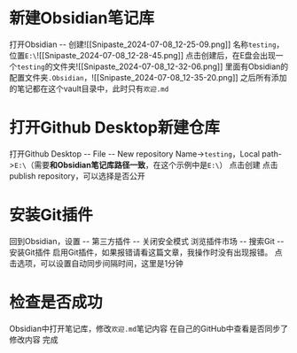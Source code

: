 # 新建Obsidian笔记库
打开Obsidian -- 创建![[Snipaste_2024-07-08_12-25-09.png]]
名称`testing`，位置`E:\`![[Snipaste_2024-07-08_12-28-45.png]]
点击创建后，在E盘会出现一个`testing`的文件夹![[Snipaste_2024-07-08_12-32-06.png]]
里面有Obsidian的配置文件夹`.Obsidian`，![[Snipaste_2024-07-08_12-35-20.png]]
之后所有添加的笔记都在这个vault目录中，此时只有`欢迎.md`
# 打开Github Desktop新建仓库
打开Github Desktop -- File -- New repository
Name->`testing`，Local path->`E:\`（需要**和Obsidian笔记库路径一致**，在这个示例中是`E:\`）
点击创建
点击publish repository，可以选择是否公开
# 安装Git插件
回到Obsidian，设置 -- 第三方插件 -- 关闭安全模式
浏览插件市场 -- 搜索Git -- 安装Git插件
启用Git插件，如果报错请看这篇文章，我操作时没有出现报错。
点击选项，可以设置自动同步间隔时间，这里是1分钟
# 检查是否成功
Obsidian中打开笔记库，修改`欢迎.md`笔记内容
在自己的GitHub中查看是否同步了修改内容
完成
